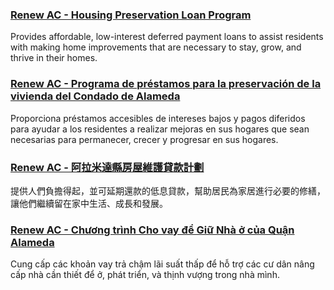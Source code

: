 <RenderIf language="en,tl">

### [Renew AC - Housing Preservation Loan Program](https://www.renewac.org/)

Provides affordable, low-interest deferred payment loans to assist residents with making home improvements that are necessary to stay, grow, and thrive in their homes.

</RenderIf>
<RenderIf language="es">

### [Renew AC - Programa de préstamos para la preservación de la vivienda del Condado de Alameda](https://www.renewac.org/)

Proporciona préstamos accesibles de intereses bajos y pagos diferidos para ayudar a los residentes a realizar mejoras en sus hogares que sean necesarias para permanecer, crecer y progresar en sus hogares.

</RenderIf>
<RenderIf language="zh">

### [Renew AC - 阿拉米達縣房屋維護貸款計劃](https://www.renewac.org/)

提供人們負擔得起，並可延期還款的低息貸款，幫助居民為家居進行必要的修繕，讓他們繼續留在家中生活、成長和發展。

</RenderIf>
<RenderIf language="vi">

### [Renew AC - Chương trình Cho vay để Giữ Nhà ở của Quận Alameda](https://www.renewac.org/)

Cung cấp các khoản vay trả chậm lãi suất thấp để hỗ trợ các cư dân nâng cấp nhà cần thiết để ở, phát triển, và thịnh vượng trong nhà mình.

</RenderIf>
